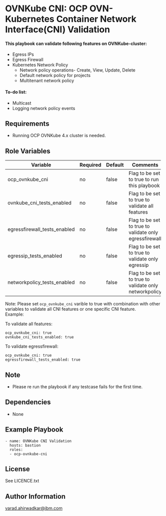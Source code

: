 OVNKube CNI: OCP OVN-Kubernetes Container Network Interface(CNI) Validation  
=========

#### This playbook can validate following features on OVNKube-cluster:  

- Egress IPs  
- Egress Firewall  
- Kubernetes Network Policy  
  - Network policy operations- Create, View, Update, Delete  
  - Default network policy for projects  
  - Multitenant network policy  
 
#### To-do list:  

- Multicast
- Logging network policy events

Requirements
------------

 - Running OCP OVNKube 4.x cluster is needed.

Role Variables
--------------

| Variable                    | Required | Default                                    | Comments                                            |
|-----------------------------|----------|--------------------------------------------|-----------------------------------------------------|
| ocp_ovnkube_cni  | no | false  | Flag to be set to true to run this playbook  |
| ovnkube_cni_tests_enabled  | no | false  | Flag to be set to true to validate all features  |
| egressfirewall_tests_enabled  | no | false  | Flag to be set to true to validate only egressfirewall  |
| egressip_tests_enabled  | no | false  | Flag to be set to true to validate only egressip |
| networkpolicy_tests_enabled  | no | false  | Flag to be set to true to validate only networkpolicy  |

Note: Please set `ocp_ovnkube_cni` varible to true with combination with other variables to validate all CNI features or one specific CNI feature.  
Example:  

To validate all features:  
```
ocp_ovnkube_cni: true
ovnkube_cni_tests_enabled: true
```
To validate egressfirewall:  
```
ocp_ovnkube_cni: true
egressfirewall_tests_enabled: true
```
Note
-----
- Please re run the playbook if any testcase fails for the first time.

Dependencies
------------

 - None

Example Playbook
----------------

    - name: OVNKube CNI Validation
      hosts: bastion
      roles:
      - ocp-ovnkube-cni

License
-------

See LICENCE.txt

Author Information
------------------

varad.ahirwadkar@ibm.com

